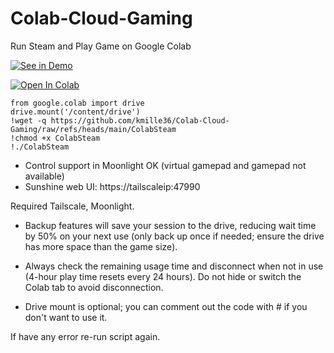 # Colab-Cloud-Gaming
Run Steam and Play Game on Google Colab

[![See in Demo](https://i.ibb.co/fY9gCWZ6/image-1.png)](https://youtube.com/playlist?list=PLaeZFgkd40LduqR6UHV2ZqiysVTXkPHUJ)

[![Open In Colab](https://colab.research.google.com/assets/colab-badge.svg)](https://colab.research.google.com/github/kmille36/blob/main/Colab-Cloud-Gaming/ColabSteam.ipynb)


```
from google.colab import drive
drive.mount('/content/drive')
!wget -q https://github.com/kmille36/Colab-Cloud-Gaming/raw/refs/heads/main/ColabSteam
!chmod +x ColabSteam
!./ColabSteam
```
- Control support in Moonlight OK (virtual gamepad and gamepad not available)
- Sunshine web UI: https://tailscaleip:47990
  
Required Tailscale, Moonlight.

- Backup features will save your session to the drive, reducing wait time by 50% on your next use (only back up once if needed; ensure the drive has more space than the game size).

- Always check the remaining usage time and disconnect when not in use (4-hour play time resets every 24 hours). Do not hide or switch the Colab tab to avoid disconnection.

- Drive mount is optional; you can comment out the code with # if you don't want to use it.
  
If have any error re-run script again.
